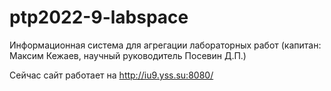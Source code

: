 # ptp2022-9-labspace
Информационная система для агрегации лабораторных работ (капитан: Максим Кежаев, научный руководитель Посевин Д.П.)

Сейчас сайт работает на http://iu9.yss.su:8080/
